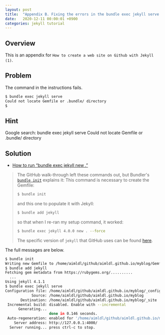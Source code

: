 ```yaml
---
layout: post
title:  "Appendix B. Fixing the errors in the bundle exec jekyll serve command"
date:   2020-12-11 00:00:01 +0900
categories: jekyll tutorial
---
```


## Overview

This is an appendix for `How to create a web site on Github with Jekyll (1)`.

## Problem

The command in the instructions fails.

```bash
$ bundle exec jekyll serve
Could not locate Gemfile or .bundle/ directory
$
```

## Hint

Google search: bundle exec jekyll serve Could not locate Gemfile or .bundle/ directory

## Solution

* [How to run “bundle exec jekyll new .”](https://stackoverflow.com/questions/59913903/how-to-run-bundle-exec-jekyll-new)

> The GitHub walk-through left these commands out, but Bundler's [`bundle init`](https://bundler.io/v2.0/man/bundle-init.1.html) explains it: This command is necessary to create the Gemfile:
>
> ```sh
> $ bundle init
> ```
>
> and this one to populate it with Jekyll:
>
> ```sh
> $ bundle add jekyll
> ```
>
> so that when I re-ran my setup command, it worked:
>
> ```sh
> $ bundle exec jekyll 4.0.0 new . --force
> ```
>
> The specific version of `jekyll` that GitHub uses can be found [here](https://pages.github.com/versions/).

The full messages are below.

```bash
$ bundle init
Writing new Gemfile to /home/aimldl/github/aimldl.github.io/myblog/Gemfile
$ bundle add jekyll
Fetching gem metadata from https://rubygems.org/..........
  ...
Using jekyll 4.1.1
$ bundle exec jekyll serve
Configuration file: /home/aimldl/github/aimldl.github.io/myblog/_config.yml
            Source: /home/aimldl/github/aimldl.github.io/myblog
       Destination: /home/aimldl/github/aimldl.github.io/myblog/_site
 Incremental build: disabled. Enable with --incremental
      Generating... 
                    done in 0.146 seconds.
 Auto-regeneration: enabled for '/home/aimldl/github/aimldl.github.io/myblog'
    Server address: http://127.0.0.1:4000/
  Server running... press ctrl-c to stop.
```


